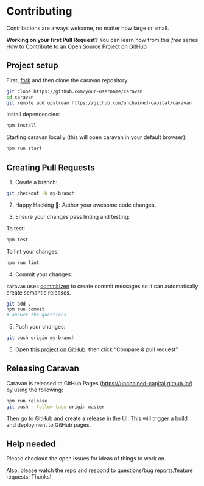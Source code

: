 # Contributing

Contributions are always welcome, no matter how large or small.

**Working on your first Pull Request?** You can learn how from this _free_ series [How to Contribute to an Open Source Project on GitHub](https://egghead.io/courses/how-to-contribute-to-an-open-source-project-on-github)

## Project setup

First, [fork](https://guides.github.com/activities/forking) and then clone the caravan repository:

```sh
git clone https://github.com/your-username/caravan
cd caravan
git remote add upstream https://github.com/unchained-capital/caravan
```

Install dependencies:

```sh
npm install
```

Starting caravan locally (this will open caravan in your default browser):

```sh
npm run start
```

## Creating Pull Requests

1. Create a branch:

```sh
git checkout -b my-branch
```

2. Happy Hacking 🎉: Author your awesome code changes.

3. Ensure your changes pass linting and testing:

To test:
```sh
npm test
```

To lint your changes:

```sh
npm run lint
```

4. Commit your changes:

`caravan` uses [commitizen](https://github.com/commitizen/cz-cli) to create commit messages so it can automatically create semantic releases.

```sh
git add .
npm run commit
# answer the questions
```

5. Push your changes:

```sh
git push origin my-branch
```

5. Open [this project on GitHub](https://github.com/unchained-capital/caravan), then click “Compare & pull request”.

## Releasing Caravan

Caravan is released to GitHub Pages (https://unchained-capital.github.io/) by using the following:

```sh
npm run release
git push --follow-tags origin master
```

Then go to GitHub and create a release in the UI.  This will trigger a build and deployment to GitHub pages.


## Help needed

Please checkout the open issues for ideas of things to work on.

Also, please watch the repo and respond to questions/bug reports/feature requests, Thanks!
